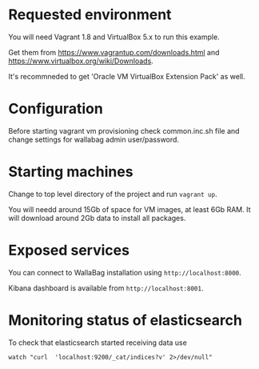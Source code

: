 
Requested environment
=====================

You will need Vagrant 1.8 and VirtualBox 5.x to run this example.

Get them from 
  https://www.vagrantup.com/downloads.html and
  https://www.virtualbox.org/wiki/Downloads.

It's recommneded to get 'Oracle VM VirtualBox Extension Pack' as well.

Configuration
=============

Before starting vagrant vm provisioning check common.inc.sh file and change
settings for wallabag admin user/password.



Starting machines
=================
Change to top level directory of the project and run `vagrant up`.

You will needd around 15Gb of space for VM images, at least 6Gb RAM.
It will download around 2Gb data to install all packages.


Exposed services
================

You can connect to WallaBag installation using `http://localhost:8000`.

Kibana dashboard is available from `http://localhost:8001`.



Monitoring status of elasticsearch
==================================

To check that elasticsearch started receiving data use
~~~~
watch "curl  'localhost:9200/_cat/indices?v' 2>/dev/null"
~~~~

